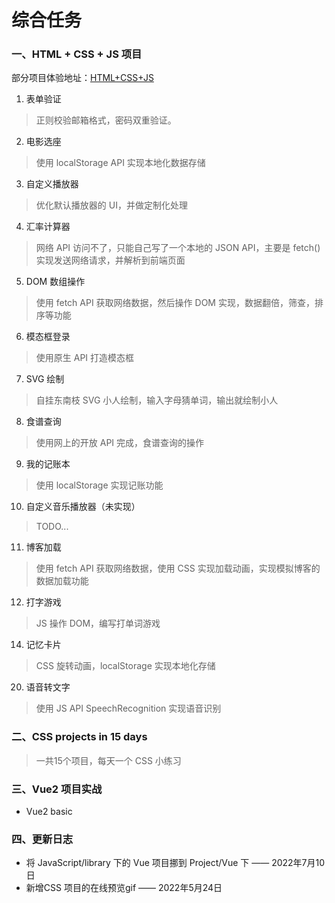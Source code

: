 # 综合任务  
### 一、HTML + CSS + JS 项目  
部分项目体验地址：[HTML+CSS+JS](https://www.gorit.cn/articles/4.html)

1. 表单验证  
> 正则校验邮箱格式，密码双重验证。  

2. 电影选座   
> 使用 localStorage API 实现本地化数据存储  

3. 自定义播放器
> 优化默认播放器的 UI，并做定制化处理

4. 汇率计算器  
> 网络 API 访问不了，只能自己写了一个本地的 JSON API，主要是 fetch() 实现发送网络请求，并解析到前端页面  

5. DOM 数组操作  
> 使用 fetch API 获取网络数据，然后操作 DOM 实现，数据翻倍，筛查，排序等功能  

6. 模态框登录  
> 使用原生 API 打造模态框  

7. SVG 绘制
> 自挂东南枝 SVG 小人绘制，输入字母猜单词，输出就绘制小人

8. 食谱查询   
> 使用网上的开放 API 完成，食谱查询的操作  

9. 我的记账本  
> 使用 localStorage 实现记账功能  

10. 自定义音乐播放器（未实现）  
> TODO...  

11. 博客加载  
> 使用 fetch API 获取网络数据，使用 CSS 实现加载动画，实现模拟博客的数据加载功能  

12. 打字游戏
> JS 操作 DOM，编写打单词游戏  

14. 记忆卡片
> CSS 旋转动画，localStorage 实现本地化存储

20. 语音转文字
> 使用 JS API SpeechRecognition 实现语音识别


### 二、CSS projects in 15 days
> 一共15个项目，每天一个 CSS 小练习

### 三、Vue2 项目实战
- Vue2 basic


### 四、更新日志
- 将 JavaScript/library 下的 Vue 项目挪到 Project/Vue 下 —— 2022年7月10日
- 新增CSS 项目的在线预览gif —— 2022年5月24日






